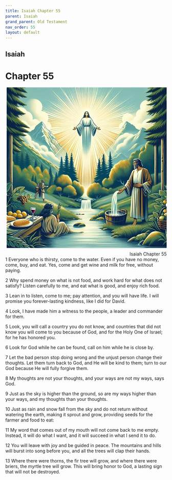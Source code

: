 ```yaml
---
title: Isaiah Chapter 55
parent: Isaiah
grand_parent: Old Testament
nav_order: 55
layout: default
---
```


## Isaiah

# Chapter 55

<div style="clear: both; text-align: right;">
    <img src="/assets/Image/Isaiah/500/55.jpg" alt="Isaiah Chapter 55" class="chapter-image" style="max-width: 100%; height: auto; float: right; margin: 0 0 10px 10px; padding-left: 10%;">
    <figcaption style="font-size: 14px;">Isaiah Chapter 55</figcaption>
</div>
1 Everyone who is thirsty, come to the water. Even if you have no money, come, buy, and eat. Yes, come and get wine and milk for free, without paying.

2 Why spend money on what is not food, and work hard for what does not satisfy? Listen carefully to me, and eat what is good, and enjoy rich food.

3 Lean in to listen, come to me; pay attention, and you will have life. I will promise you forever-lasting kindness, like I did for David.

4 Look, I have made him a witness to the people, a leader and commander for them.

5 Look, you will call a country you do not know, and countries that did not know you will come to you because of God, and for the Holy One of Israel; for he has honored you.

6 Look for God while he can be found, call on him while he is close by.

7 Let the bad person stop doing wrong and the unjust person change their thoughts. Let them turn back to God, and He will be kind to them; turn to our God because He will fully forgive them.

8 My thoughts are not your thoughts, and your ways are not my ways, says God.

9 Just as the sky is higher than the ground, so are my ways higher than your ways, and my thoughts than your thoughts.

10 Just as rain and snow fall from the sky and do not return without watering the earth, making it sprout and grow, providing seeds for the farmer and food to eat:

11 My word that comes out of my mouth will not come back to me empty. Instead, it will do what I want, and it will succeed in what I send it to do.

12 You will leave with joy and be guided in peace. The mountains and hills will burst into song before you, and all the trees will clap their hands.

13 Where there were thorns, the fir tree will grow, and where there were briers, the myrtle tree will grow. This will bring honor to God, a lasting sign that will not be destroyed.


